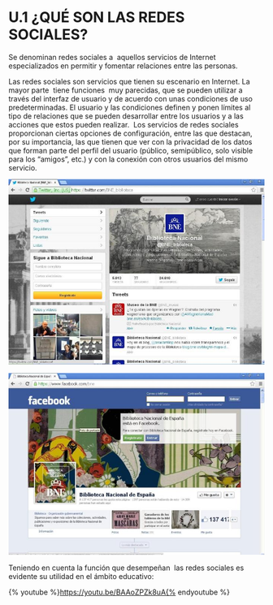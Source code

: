 # U.1 ¿QUÉ SON LAS REDES SOCIALES?

Se denominan redes sociales a  aquellos servicios de Internet especializados en permitir y fomentar relaciones entre las personas.

Las redes sociales son servicios que tienen su escenario en Internet. La mayor parte  tiene funciones  muy parecidas, que se pueden utilizar a través del interfaz de usuario y de acuerdo con unas condiciones de uso predeterminadas. El usuario y las condiciones definen y ponen límites al tipo de relaciones que se pueden desarrollar entre los usuarios y a las acciones que estos pueden realizar.  Los servicios de redes sociales proporcionan ciertas opciones de configuración, entre las que destacan, por su importancia, las que tienen que ver con la privacidad de los datos que forman parte del perfil del usuario (público, semipúblico, solo visible para los “amigos”, etc.) y con la conexión con otros usuarios del mismo servicio.


![Twitter de la Biblioteca Nacional](img/twitterBN.JPG "Twitter de la Biblioteca Nacional")

![Facebook de la Biblioteca Nacional](img/facebooBN.JPG "Facebook de la Biblioteca Nacional")


Teniendo en cuenta la función que desempeñan  las redes sociales es evidente su utilidad en el ámbito educativo:

{% youtube %}https://youtu.be/BAAoZPZk8uA{% endyoutube %}
